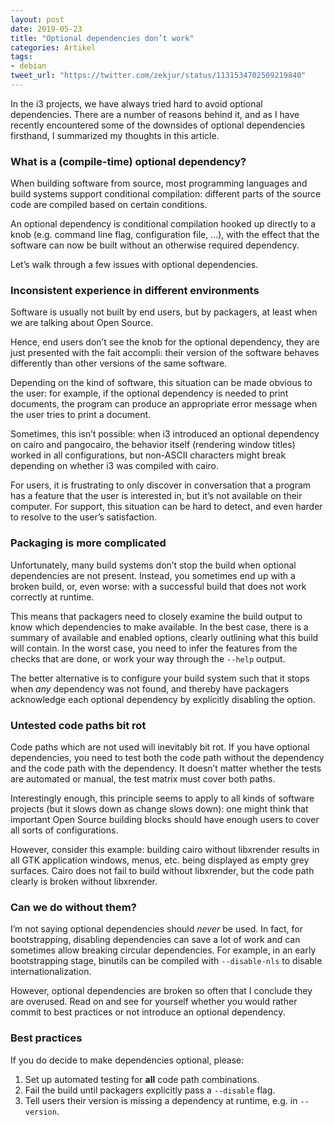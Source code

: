```yaml
---
layout: post
date: 2019-05-23
title: "Optional dependencies don’t work"
categories: Artikel
tags:
- debian
tweet_url: "https://twitter.com/zekjur/status/1131534702509219840"
---
```


In the i3 projects, we have always tried hard to avoid optional
dependencies. There are a number of reasons behind it, and as I have recently
encountered some of the downsides of optional dependencies firsthand, I
summarized my thoughts in this article.

### What is a (compile-time) optional dependency?

When building software from source, most programming languages and build systems
support conditional compilation: different parts of the source code are compiled
based on certain conditions.

An optional dependency is conditional compilation hooked up directly to a knob
(e.g. command line flag, configuration file, …), with the effect that the
software can now be built without an otherwise required dependency.

Let’s walk through a few issues with optional dependencies.

### Inconsistent experience in different environments

Software is usually not built by end users, but by packagers, at least when we
are talking about Open Source.

Hence, end users don’t see the knob for the optional dependency, they are just
presented with the fait accompli: their version of the software behaves
differently than other versions of the same software.

Depending on the kind of software, this situation can be made obvious to the
user: for example, if the optional dependency is needed to print documents, the
program can produce an appropriate error message when the user tries to print a
document.

Sometimes, this isn’t possible: when i3 introduced an optional dependency on
cairo and pangocairo, the behavior itself (rendering window titles) worked in
all configurations, but non-ASCII characters might break depending on whether i3
was compiled with cairo.

For users, it is frustrating to only discover in conversation that a program has
a feature that the user is interested in, but it’s not available on their
computer. For support, this situation can be hard to detect, and even harder to
resolve to the user’s satisfaction.

### Packaging is more complicated

Unfortunately, many build systems don’t stop the build when optional
dependencies are not present. Instead, you sometimes end up with a broken build,
or, even worse: with a successful build that does not work correctly at runtime.

This means that packagers need to closely examine the build output to know which
dependencies to make available. In the best case, there is a summary of
available and enabled options, clearly outlining what this build will
contain. In the worst case, you need to infer the features from the checks that
are done, or work your way through the `--help` output.

The better alternative is to configure your build system such that it stops when
*any* dependency was not found, and thereby have packagers acknowledge each
optional dependency by explicitly disabling the option.

### Untested code paths bit rot

Code paths which are not used will inevitably bit rot. If you have optional
dependencies, you need to test both the code path without the dependency and the
code path with the dependency. It doesn’t matter whether the tests are automated
or manual, the test matrix must cover both paths.

Interestingly enough, this principle seems to apply to all kinds of software
projects (but it slows down as change slows down): one might think that
important Open Source building blocks should have enough users to cover all
sorts of configurations.

However, consider this example: building cairo without libxrender results in all
GTK application windows, menus, etc. being displayed as empty grey
surfaces. Cairo does not fail to build without libxrender, but the code path
clearly is broken without libxrender.

### Can we do without them?

I’m not saying optional dependencies should *never* be used. In fact, for
bootstrapping, disabling dependencies can save a lot of work and can sometimes
allow breaking circular dependencies. For example, in an early bootstrapping
stage, binutils can be compiled with `--disable-nls` to disable
internationalization.

However, optional dependencies are broken so often that I conclude they are
overused. Read on and see for yourself whether you would rather commit to best
practices or not introduce an optional dependency.

### Best practices

If you do decide to make dependencies optional, please:

1. Set up automated testing for **all** code path combinations.
2. Fail the build until packagers explicitly pass a `--disable` flag.
3. Tell users their version is missing a dependency at runtime, e.g. in `--version`.

